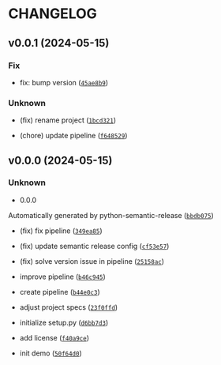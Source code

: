 # CHANGELOG



## v0.0.1 (2024-05-15)

### Fix

* fix: bump version ([`45ae8b9`](https://github.com/riccardotornesello/ca-ez-manager/commit/45ae8b9ef45524a55f901bafceacca342802c7de))

### Unknown

* (fix) rename project ([`1bcd321`](https://github.com/riccardotornesello/ca-ez-manager/commit/1bcd3219249377c5b22524d465340341481afa2c))

* (chore) update pipeline ([`f648529`](https://github.com/riccardotornesello/ca-ez-manager/commit/f6485298e39aaa10e01b6b28dcaa18fb71b157ca))


## v0.0.0 (2024-05-15)

### Unknown

* 0.0.0

Automatically generated by python-semantic-release ([`bbdb075`](https://github.com/riccardotornesello/ca-ez-manager/commit/bbdb07536b2fa2012f203d2545a8895c902f91ed))

* (fix) fix pipeline ([`349ea85`](https://github.com/riccardotornesello/ca-ez-manager/commit/349ea850a92b21399aab4b2b072e1f93e86de8cb))

* (fix) update semantic release config ([`cf53e57`](https://github.com/riccardotornesello/ca-ez-manager/commit/cf53e5787d7050a6a0175194fdf69d41a17ec03a))

* (fix) solve version issue in pipeline ([`25158ac`](https://github.com/riccardotornesello/ca-ez-manager/commit/25158ac219dbc483f47e6a6c97bc90982960ff88))

* improve pipeline ([`b46c945`](https://github.com/riccardotornesello/ca-ez-manager/commit/b46c945cf3d68905c08dfd9a3c77d77e1a84252d))

* create pipeline ([`b44e0c3`](https://github.com/riccardotornesello/ca-ez-manager/commit/b44e0c3d24cf10f61a0b7112ecef4dbb46dba8d0))

* adjust project specs ([`23f0ffd`](https://github.com/riccardotornesello/ca-ez-manager/commit/23f0ffd087c77a6c67a5ffc2ad6bbb168cd92ae6))

* initialize setup.py ([`d6bb7d3`](https://github.com/riccardotornesello/ca-ez-manager/commit/d6bb7d3c338dff68fdd03f4f06e21a8b9888a976))

* add license ([`f40a9ce`](https://github.com/riccardotornesello/ca-ez-manager/commit/f40a9ce773a679d4afc88c475beeeb2f5d5128ca))

* init demo ([`50f64d0`](https://github.com/riccardotornesello/ca-ez-manager/commit/50f64d021cf29bc3ec9c6ad0f6f6f0df6956a58e))
